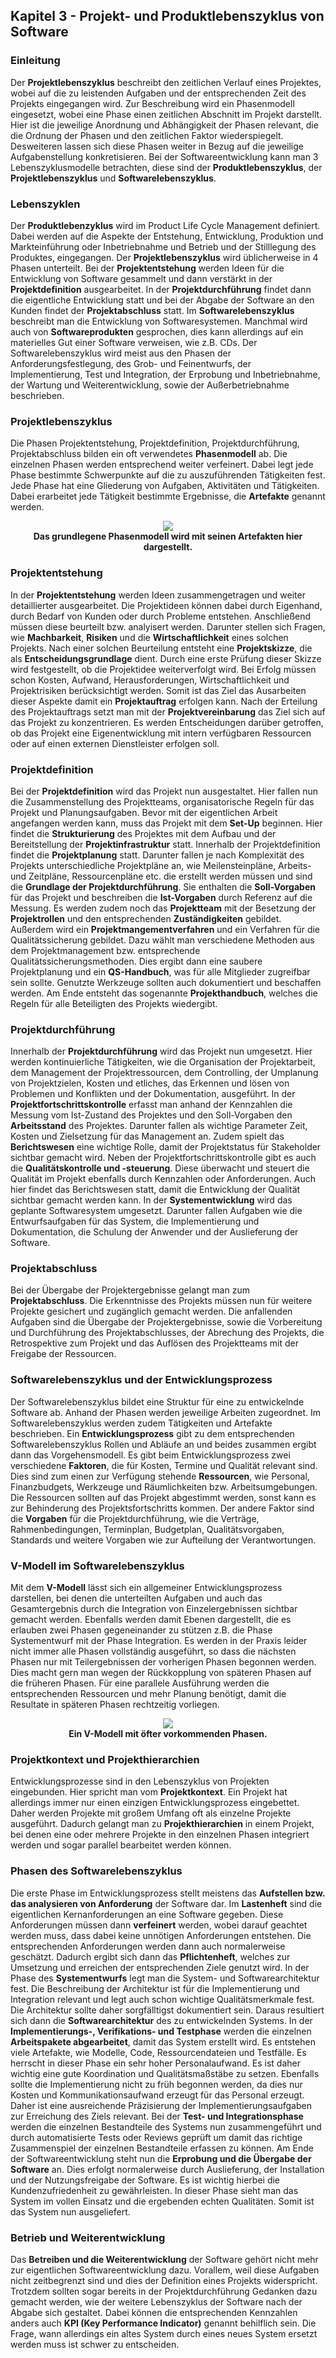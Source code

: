 ## Kapitel 3 - Projekt- und Produktlebenszyklus von Software

### Einleitung

Der **Projektlebenszyklus** beschreibt den zeitlichen Verlauf eines Projektes, wobei auf die zu leistenden Aufgaben und der entsprechenden
Zeit des Projekts eingegangen wird. Zur Beschreibung wird ein Phasenmodell eingesetzt, wobei eine Phase einen zeitlichen Abschnitt im
Projekt darstellt. Hier ist die jeweilige Anordnung und Abhängigkeit der Phasen relevant, die die Ordnung der Phasen und den zeitlichen
Faktor wiederspiegelt. Desweiteren lassen sich diese Phasen weiter in Bezug auf die jeweilige Aufgabenstellung konkretisieren. Bei der
Softwareentwicklung kann man 3 Lebenszyklusmodelle betrachten, diese sind der **Produktlebenszyklus**, der **Projektlebenszyklus**
und **Softwarelebenszyklus**.

### Lebenszyklen

Der **Produktlebenzyklus** wird im Product Life Cycle Management definiert. Dabei werden auf die Aspekte der Entstehung, Entwicklung,
Produktion und Markteinführung oder Inbetriebnahme und Betrieb und der Stilllegung des Produktes, eingegangen. Der **Projektlebenszyklus**
wird üblicherweise in 4 Phasen unterteilt. Bei der **Projektentstehung** werden Ideen für die Entwicklung von Software gesammelt und dann
verstärkt in der **Projektdefinition** ausgearbeitet. In der **Projektdurchführung** findet dann die eigentliche Entwicklung statt und bei
der Abgabe der Software an den Kunden findet der **Projektabschluss** statt. Im **Softwarelebenszyklus** beschreibt man die Entwicklung
von Softwaresystemen. Manchmal wird auch von **Softwareprodukten** gesprochen, dies kann allerdings auf ein materielles Gut einer Software
verweisen, wie z.B. CDs. Der Softwarelebenszyklus wird meist aus den Phasen der Anforderungsfestlegung, des Grob- und Feinentwurfs, der
Implementierung, Test und Integration, der Erprobung und Inbetriebnahme, der Wartung und Weiterentwicklung, sowie der Außerbetriebnahme
beschrieben.

### Projektlebenszyklus

Die Phasen Projektentstehung, Projektdefinition, Projektdurchführung, Projektabschluss bilden ein oft verwendetes **Phasenmodell** ab.
Die einzelnen Phasen werden entsprechend weiter verfeinert. Dabei legt jede Phase bestimmte Schwerpunkte auf die zu auszuführenden
Tätigkeiten fest. Jede Phase hat eine Gliederung von Aufgaben, Aktivitäten und Tätigkeiten. Dabei erarbeitet jede Tätigkeit bestimmte
Ergebnisse, die **Artefakte** genannt werden.

<div style="text-align:center"> 
	<img src="/../Abbildungen/Richard_Leikam/Kapitel_3_Projektphasen.png">
	<div><b>Das grundlegene Phasenmodell wird mit seinen Artefakten hier dargestellt.</b></div>
</div>

### Projektentstehung

In der **Projektentstehung** werden Ideen zusammengetragen und weiter detaillierter ausgearbeitet. Die Projektideen können dabei
durch Eigenhand, durch Bedarf von Kunden oder durch Probleme entstehen. Anschließend müssen diese beurteilt bzw. analyisert werden.
Darunter stellen sich Fragen, wie **Machbarkeit**, **Risiken** und die **Wirtschaftlichkeit** eines solchen Projekts. Nach einer solchen
Beurteilung entsteht eine **Projektskizze**, die als **Entscheidungsgrundlage** dient. Durch eine erste Prüfung dieser Skizze wird
festgestellt, ob die Projektidee weiterverfolgt wird. Bei Erfolg müssen schon Kosten, Aufwand, Herausforderungen, Wirtschaftlichkeit
und Projektrisiken berücksichtigt werden. Somit ist das Ziel das Ausarbeiten dieser Aspekte damit ein **Projektauftrag** erfolgen kann. Nach
der Erteilung des Projektauftrags setzt man mit der **Projektvereinbarung** das Ziel sich auf das Projekt zu konzentrieren.
Es werden Entscheidungen darüber getroffen, ob das Projekt eine Eigenentwicklung mit intern verfügbaren Ressourcen oder auf einen externen
Dienstleister erfolgen soll.  

### Projektdefinition

Bei der **Projektdefinition** wird das Projekt nun ausgestaltet. Hier fallen nun die Zusammenstellung des Projektteams, organisatorische
Regeln für das Projekt und Planungsaufgaben. Bevor mit der eigentlichen Arbeit angefangen werden kann, muss das Projekt mit dem **Set-Up**
beginnen. Hier findet die **Strukturierung** des Projektes mit dem Aufbau und der Bereitstellung der **Projektinfrastruktur** statt.
Innerhalb der Projektdefinition findet die **Projektplanung** statt. Darunter fallen je nach Komplexität des Projekts unterschiedliche
Projektpläne an, wie Meilensteinpläne, Arbeits- und Zeitpläne, Ressourcenpläne etc. die erstellt werden müssen und sind die
**Grundlage der Projektdurchführung**. Sie enthalten die **Soll-Vorgaben** für das Projekt und beschreiben die **Ist-Vorgaben** durch
Referenz auf die Messung. Es werden zudem noch das **Projektteam** mit der Besetzung der **Projektrollen** und den entsprechenden
**Zuständigkeiten** gebildet. Außerdem wird ein **Projektmangementverfahren** und ein Verfahren für die Qualitätssicherung gebildet.
Dazu wählt man verschiedene Methoden aus dem Projektmanagement bzw. entsprechende Qualitätssicherungsmethoden. Dies ergibt dann eine
saubere Projektplanung und ein **QS-Handbuch**, was für alle Mitglieder zugreifbar sein sollte. Genutzte Werkzeuge sollten auch dokumentiert
und beschaffen werden. Am Ende entsteht das sogenannte **Projekthandbuch**, welches die Regeln für alle Beteiligten des Projekts wiedergibt.

### Projektdurchführung

Innerhalb der **Projektdurchführung** wird das Projekt nun umgesetzt. Hier werden kontinuierliche Tätigkeiten, wie die Organisation
der Projektarbeit, dem Management der Projektressourcen, dem Controlling, der Umplanung von Projektzielen, Kosten und etliches,
das Erkennen und lösen von Problemen und Konflikten und der Dokumentation, ausgeführt. In der **Projektfortschrittskontrolle** erfasst
man anhand der Kennzahlen die Messung vom Ist-Zustand des Projektes und den Soll-Vorgaben den **Arbeitsstand** des Projektes.
Darunter fallen als wichtige Parameter Zeit, Kosten und Zielsetzung für das Management an. Zudem spielt das **Berichtswesen** eine wichtige
Rolle, damit der Projektstatus für Stakeholder sichtbar gemacht wird. Neben der Projektfortschrittskontrolle gibt es auch die
**Qualitätskontrolle und -steuerung**. Diese überwacht und steuert die Qualität im Projekt ebenfalls durch Kennzahlen oder Anforderungen.
Auch hier findet das Berichtswesen statt, damit die Entwicklung der Qualität sichtbar gemacht werden kann. In der **Systementwicklung**
wird das geplante Softwaresystem umgesetzt. Darunter fallen Aufgaben wie die Entwurfsaufgaben für das System, die Implementierung und
Dokumentation, die Schulung der Anwender und der Auslieferung der Software.

### Projektabschluss

Bei der Übergabe der Projektergebnisse gelangt man zum **Projektabschluss**. Die Erkenntnisse des Projekts müssen nun für weitere Projekte
gesichert und zugänglich gemacht werden. Die anfallenden Aufgaben sind die Übergabe der Projektergebnisse, sowie die Vorbereitung und Durchführung
des Projektabschlusses, der Abrechung des Projekts, die Retrospektive zum Projekt und das Auflösen des Projektteams mit der Freigabe der Ressourcen.

### Softwarelebenszyklus und der Entwicklungsprozess

Der Softwarelebenszyklus bildet eine Struktur für eine zu entwickelnde Software ab. Anhand der Phasen werden jeweilige Arbeiten zugeordnet.
Im Softwarelebenszyklus werden zudem Tätigkeiten und Artefakte beschrieben. Ein **Entwicklungsprozess** gibt zu dem entsprechenden
Softwarelebenszyklus Rollen und Abläufe an und beides zusammen ergibt dann das Vorgehensmodell. Es gibt beim Entwicklungsprozess
zwei verschiedene **Faktoren**, die für Kosten, Termine und Qualität relevant sind. Dies sind zum einen zur Verfügung stehende
**Ressourcen**, wie Personal, Finanzbudgets, Werkzeuge und Räumlichkeiten bzw. Arbeitsumgebungen. Die Ressourcen sollten auf das Projekt
abgestimmt werden, sonst kann es zur Behinderung des Projektsfortschritts kommen. Der andere Faktor sind die **Vorgaben** für die
Projektdurchführung, wie die Verträge, Rahmenbedingungen, Terminplan, Budgetplan, Qualitätsvorgaben, Standards und weitere Vorgaben wie
zur Aufteilung der Verantwortungen.

### V-Modell im Softwarelebenszyklus

Mit dem **V-Modell** lässt sich ein allgemeiner Entwicklungsprozess darstellen, bei denen die unterteilten Aufgaben
und auch das Gesamtergebnis durch die Integration von Einzelergebnissen sichtbar gemacht werden. Ebenfalls werden damit
Ebenen dargestellt, die es erlauben zwei Phasen gegeneinander zu stützen z.B. die Phase Systementwurf mit der Phase Integration.
Es werden in der Praxis leider nicht immer alle Phasen vollständig ausgeführt, so dass die nächsten Phasen nur mit
Teilergebnissen der vorherigen Phasen begonnen werden. Dies macht gern man wegen der Rückkopplung von späteren Phasen auf die früheren
Phasen. Für eine parallele Ausführung werden die entsprechenden Ressourcen und mehr Planung benötigt, damit die Resultate in späteren
Phasen rechtzeitig vorliegen.

<div style="text-align:center"> 
	<img src="/../Abbildungen/Richard_Leikam/Kapitel_3_V-Modell.png">
	<div><b>Ein V-Modell mit öfter vorkommenden Phasen.</b></div>
</div>

### Projektkontext und Projekthierarchien

Entwicklungsprozesse sind in den Lebenszyklus von Projekten eingebunden. Hier spricht man vom **Projektkontext**. Ein Projekt hat allerdings
immer nur einen einzigen Entwicklungsprozess eingebettet. Daher werden Projekte mit großem Umfang oft als einzelne Projekte ausgeführt.
Dadurch gelangt man zu **Projekthierarchien** in einem Projekt, bei denen eine oder mehrere Projekte in den einzelnen Phasen integriert werden
und sogar parallel bearbeitet werden können.

### Phasen des Softwarelebenszyklus

Die erste Phase im Entwicklungsprozess stellt meistens das **Aufstellen bzw. das analysieren von Anforderung** der Software dar.
Im **Lastenheft** sind die eigentlichen Kernanforderungen an eine Software gegeben. Diese Anforderungen müssen dann **verfeinert** werden,
wobei darauf geachtet werden muss, dass dabei keine unnötigen Anforderungen entstehen. Die entsprechenden Anforderungen werden dann auch
normalerweise geschätzt. Dadurch ergibt sich dann das **Pflichtenheft**, welches zur Umsetzung und erreichen der entsprechenden Ziele 
genutzt wird. In der Phase des **Systementwurfs** legt man die System- und Softwarearchitektur fest. Die Beschreibung der Architektur ist
für die Implementierung und Integration relevant und legt auch schon wichtige Qualitätsmerkmale fest. Die Architektur sollte daher
sorgfälltigst dokumentiert sein. Daraus resultiert sich dann die **Softwarearchitektur** des zu entwickelnden Systems. In der
**Implementierungs-, Verifikations- und Testphase** werden die einzelnen **Arbeitspakete abgearbeitet**, damit das System erstellt wird.
Es entstehen viele Artefakte, wie Modelle, Code, Ressourcendateien und Testfälle. Es herrscht in dieser Phase ein sehr hoher
Personalaufwand. Es ist daher wichtig eine gute Koordination und Qualitätsmaßstäbe zu setzen. Ebenfalls sollte die Implementierung nicht
zu früh begonnen werden, da dies nur Kosten und Kommunikationsaufwand erzeugt für das Personal erzeugt. Daher ist eine ausreichende
Präzisierung der Implementierungsaufgaben zur Erreichung des Ziels relevant. Bei der **Test- und Integrationsphase** werden die einzelnen
Bestandteile des Systems nun zusammengeführt und durch automatisierte Tests oder Reviews geprüft um damit das richtige Zusammenspiel der
einzelnen Bestandteile erfassen zu können. Am Ende der Softwareentwicklung steht nun die **Erprobung und die Übergabe der Software** an.
Dies erfolgt normalerweise durch Auslieferung, der Installation und der Nutzungsfreigabe der Software. Es ist wichtig hierbei die
Kundenzufriedenheit zu gewährleisten. In dieser Phase sieht man das System im vollen Einsatz und die ergebenden echten Qualitäten.
Somit ist das System nun ausgeliefert.

### Betrieb und Weiterentwicklung

Das **Betreiben und die Weiterentwicklung** der Software gehört nicht mehr zur eigentlichen Softwareentwicklung dazu. Vorallem, weil
diese Aufgaben nicht zeitbegrenzt sind und dies der Definition eines Projekts widerspricht. Trotzdem sollten sogar bereits in der
Projektdurchführung Gedanken dazu gemacht werden, wie der weitere Lebenszyklus der Software nach der Abgabe sich gestaltet. Dabei
können die entsprechenden Kennzahlen anders auch **KPI (Key Performance Indicator)** genannt behilflich sein. Die Frage, wann allerdings
ein altes System durch eines neues System ersetzt werden muss ist schwer zu entscheiden.